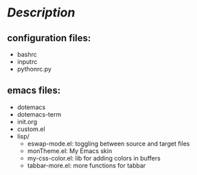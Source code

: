 # *Description*

## configuration files:
* bashrc
* inputrc
* pythonrc.py

## emacs files:
* dotemacs
* dotemacs-term
* init.org
* custom.el
* lisp/
  * eswap-mode.el: toggling between source and target files
  * monTheme.el: My Emacs skin
  * my-css-color.el: lib for adding colors in buffers
  * tabbar-more.el: more functions for tabbar 
